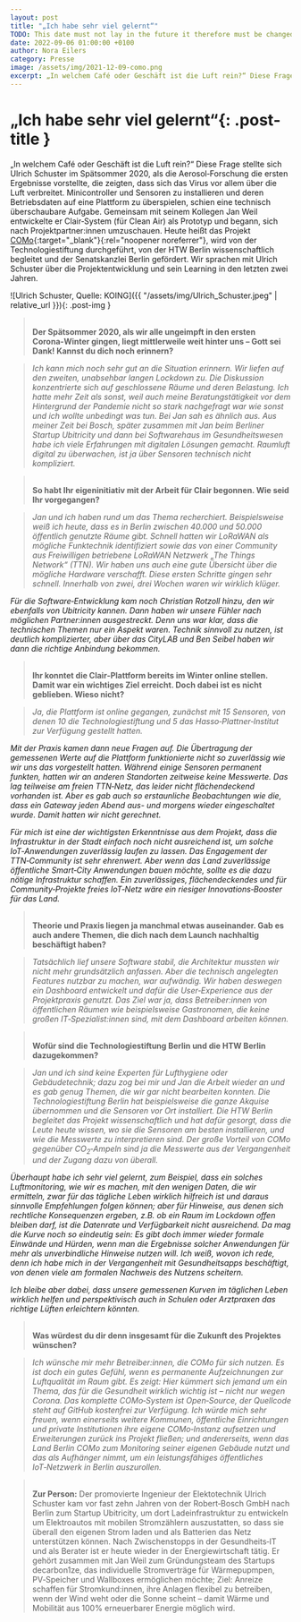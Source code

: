 ```yaml
---
layout: post
title: "„Ich habe sehr viel gelernt“"
TODO: This date must not lay in the future it therefore must be changed on the day the post is published 2021 -> 2022
date: 2022-09-06 01:00:00 +0100
author: Nora Eilers
category: Presse
image: /assets/img/2021-12-09-como.png
excerpt: „In welchem Café oder Geschäft ist die Luft rein?“ Diese Frage stellte sich Ulrich Schuster im Spätsommer 2020, als die Aerosol&#8209;Forschung die ersten Ergebnisse vorstellte, die zeigten, dass sich das Virus vor allem über die Luft verbreitet. Minicontroller und Sensoren zu installieren und deren Betriebsdaten auf eine Plattform zu überspielen, schien eine technisch überschaubare Aufgabe.
---
```


# **„Ich habe sehr viel gelernt“**{: .post-title }

„In welchem Café oder Geschäft ist die Luft rein?“ Diese Frage stellte sich Ulrich Schuster im Spätsommer 2020, als die Aerosol&#8209;Forschung die ersten Ergebnisse vorstellte, die zeigten, dass sich das Virus vor allem über die Luft verbreitet. Minicontroller und Sensoren zu installieren und deren Betriebsdaten auf eine Plattform zu überspielen, schien eine technisch überschaubare Aufgabe. Gemeinsam mit seinem Kollegen Jan Weil entwickelte er Clair&#8209;System (für Clean Air) als Prototyp und begann, sich nach Projektpartner:innen umzuschauen. Heute heißt das Projekt [COMo](https://como-berlin.de){:target="\_blank"}{:rel="noopener noreferrer"}, wird von der Technologiestiftung durchgeführt, von der HTW Berlin wissenschaftlich begleitet und der Senatskanzlei Berlin gefördert. Wir sprachen mit Ulrich Schuster über die Projektentwicklung und sein Learning in den letzten zwei Jahren.

![Ulrich Schuster, Quelle: KOING]({{ "/assets/img/Ulrich_Schuster.jpeg" | relative_url }}){: .post-img }



> <br/>**Der Spätsommer 2020, als wir alle ungeimpft in den ersten Corona&#8209;Winter gingen, liegt mittlerweile weit hinter uns – Gott sei Dank! Kannst du dich noch erinnern?**

>*Ich kann mich noch sehr gut an die Situation erinnern. Wir liefen auf den zweiten, unabsehbar langen Lockdown zu. Die Diskussion konzentrierte sich auf geschlossene Räume und deren Belastung. Ich hatte mehr Zeit als sonst, weil auch meine Beratungstätigkeit vor dem Hintergrund der Pandemie nicht so stark nachgefragt war wie sonst und ich wollte unbedingt was tun. Bei Jan sah es ähnlich aus. Aus meiner Zeit bei Bosch, später zusammen mit Jan beim Berliner Startup Ubitricity und dann bei Softwarehaus im Gesundheitswesen habe ich viele Erfahrungen mit digitalen Lösungen gemacht. Raumluft digital zu überwachen, ist ja über Sensoren technisch nicht kompliziert.*


> <br/>**So habt Ihr eigeninitiativ mit der Arbeit für Clair begonnen. Wie seid Ihr vorgegangen?**

> *Jan und ich haben rund um das Thema recherchiert. Beispielsweise weiß ich heute, dass es in Berlin zwischen 40.000 und 50.000 öffentlich genutzte Räume gibt. Schnell hatten wir LoRaWAN als mögliche Funktechnik identifiziert sowie das von einer Community aus Freiwilligen betriebene LoRaWAN Netzwerk „The Things Network“ (TTN). Wir haben uns auch eine gute Übersicht über die mögliche Hardware verschafft. Diese ersten Schritte gingen sehr schnell. Innerhalb von zwei, drei Wochen waren wir wirklich klüger.*
 
*Für die Software&#8209;Entwicklung kam noch Christian Rotzoll hinzu, den wir ebenfalls von Ubitricity kannen. Dann haben wir unsere Fühler nach möglichen Partner:innen ausgestreckt. Denn uns war klar, dass die technischen Themen nur ein Aspekt waren. Technik sinnvoll zu nutzen, ist deutlich komplizierter, aber über das CityLAB und Ben Seibel haben wir dann die richtige Anbindung bekommen.*


> <br/>**Ihr konntet die Clair&#8209;Plattform bereits im Winter online stellen. Damit war ein wichtiges Ziel erreicht. Doch dabei ist es nicht geblieben. Wieso nicht?**

> *Ja, die Plattform ist online gegangen, zunächst mit 15 Sensoren, von denen 10 die Technologiestiftung und 5 das Hasso&#8209;Plattner&#8209;Institut zur Verfügung gestellt hatten.*

*Mit der Praxis kamen dann neue Fragen auf. Die Übertragung der gemessenen Werte auf die Plattform funktionierte nicht so zuverlässig wie wir uns das vorgestellt hatten. Während einige Sensoren permanent funkten, hatten wir an anderen Standorten zeitweise keine Messwerte. Das lag teilweise am freien TTN&#8209;Netz, das leider nicht flächendeckend vorhanden ist. Aber es gab auch so erstaunliche Beobachtungen wie die, dass ein Gateway jeden Abend aus- und morgens wieder eingeschaltet wurde. Damit hatten wir nicht gerechnet.*

*Für mich ist eine der wichtigsten Erkenntnisse aus dem Projekt, dass die Infrastruktur in der Stadt einfach noch nicht ausreichend ist, um solche IoT&#8209;Anwendungen zuverlässig laufen zu lassen. Das Engagement der TTN&#8209;Community ist sehr ehrenwert. Aber wenn das Land zuverlässige öffentliche Smart&#8209;City Anwendungen bauen möchte, sollte es die dazu nötige Infrastruktur schaffen. Ein zuverlässiges, flächendeckendes und für Community&#8209;Projekte freies IoT&#8209;Netz wäre ein riesiger Innovations&#8209;Booster für das Land.* 



> <br/>**Theorie und Praxis liegen ja manchmal etwas auseinander. Gab es auch andere Themen, die dich nach dem Launch nachhaltig beschäftigt haben?**

> *Tatsächlich lief unsere Software stabil, die Architektur mussten wir nicht mehr grundsätzlich anfassen. Aber die technisch angelegten Features nutzbar zu machen, war aufwändig. Wir haben deswegen ein Dashboard entwickelt und dafür die User&#8209;Experience aus der Projektpraxis genutzt. Das Ziel war ja, dass Betreiber:innen von öffentlichen Räumen wie beispielsweise Gastronomen, die keine großen IT&#8209;Spezialist:innen sind, mit dem Dashboard arbeiten können.* 


> <br/>**Wofür sind die Technologiestiftung Berlin und die HTW Berlin dazugekommen?**

> *Jan und ich sind keine Experten für Lufthygiene oder Gebäudetechnik; dazu zog bei mir und Jan die Arbeit wieder an und es gab genug Themen, die wir gar nicht bearbeiten konnten. Die Technologiestiftung Berlin hat beispielsweise die ganze Akquise übernommen und die Sensoren vor Ort installiert. Die HTW Berlin begleitet das Projekt wissenschaftlich und hat dafür gesorgt, dass die Leute heute wissen, wo sie die Sensoren am besten installieren, und wie die Messwerte zu interpretieren sind. Der große Vorteil von COMo gegenüber CO<sub>2</sub>&#8209;Ampeln sind ja die Messwerte aus der Vergangenheit und der Zugang dazu von überall.*

*Überhaupt habe ich sehr viel gelernt, zum Beispiel, dass ein solches Luftmonitoring, wie wir es machen, mit den wenigen Daten, die wir ermitteln, zwar für das tägliche Leben wirklich hilfreich ist und daraus sinnvolle Empfehlungen folgen können; aber für Hinweise, aus denen sich rechtliche Konsequenzen ergeben, z.B. ob ein Raum im Lockdown offen bleiben darf, ist die Datenrate und Verfügbarkeit nicht ausreichend. Da mag die Kurve noch so eindeutig sein: Es gibt doch immer wieder formale Einwände und Hürden, wenn man die Ergebnisse solcher Anwendungen für mehr als unverbindliche Hinweise nutzen will. Ich weiß, wovon ich rede, denn ich habe mich in der
Vergangenheit mit Gesundheitsapps beschäftigt, von denen viele am formalen Nachweis des Nutzens scheitern.*

*Ich bleibe aber dabei, dass unsere gemessenen Kurven im täglichen Leben wirklich helfen und perspektivisch auch in Schulen oder Arztpraxen das richtige Lüften erleichtern könnten.*

> <br/> **Was würdest du dir denn insgesamt für die Zukunft des Projektes wünschen?**

> *Ich wünsche mir mehr Betreiber:innen, die COMo für sich nutzen. Es ist doch ein gutes Gefühl, wenn es permanente Aufzeichnungen zur Luftqualität im Raum gibt. Es zeigt: Hier kümmert sich jemand um ein Thema, das für die Gesundheit wirklich wichtig ist – nicht nur wegen Corona. Das komplette COMo&#8209;System ist Open&#8209;Source, der Quellcode steht auf GitHub kostenfrei zur Verfügung. Ich würde mich sehr freuen, wenn einerseits weitere Kommunen, öffentliche Einrichtungen und private Institutionen ihre eigene COMo&#8209;Instanz aufsetzen und Erweiterungen zurück ins Projekt fließen; und andererseits, wenn das Land Berlin COMo zum Monitoring seiner eigenen Gebäude nutzt und das als Aufhänger nimmt, um ein leistungsfähiges öffentliches IoT&#8209;Netzwerk in Berlin auszurollen.*

> <br/>**Zur Person:** Der promovierte Ingenieur der Elektotechnik Ulrich Schuster kam vor fast zehn Jahren von der Robert&#8209;Bosch GmbH nach Berlin zum Startup Ubitricity, um dort Ladeinfrastruktur zu entwickeln um Elektroautos mit mobilen Stromzählern auszustatten, so dass sie überall den eigenen Strom laden und als Batterien das Netz unterstützen können. Nach Zwischenstopps in der Gesundheits&#8209;IT und als Berater ist er heute wieder in der Energiewirtschaft tätig. Er gehört zusammen mit Jan Weil zum Gründungsteam des Startups decarbon1ze, das individuelle Stromverträge für Wärmepupmpen, PV&#8209;Speicher und Wallboxes ermöglichen möchte; Ziel: Anreize schaffen für Stromkund:innen, ihre Anlagen flexibel zu betreiben, wenn der Wind weht oder die Sonne scheint – damit Wärme und Mobilität aus 100% erneuerbarer Energie möglich wird.